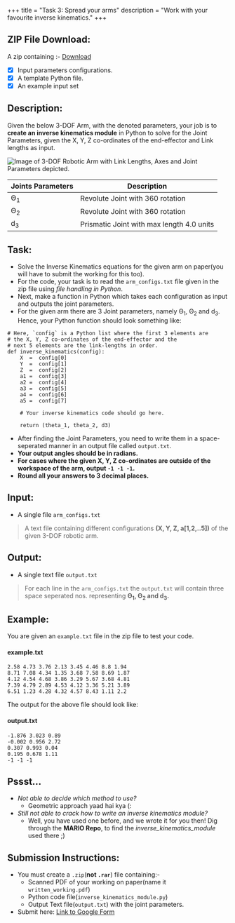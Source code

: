 +++
title = "Task 3: Spread your arms"
description = "Work with your favourite inverse kinematics."
+++

## ZIP File Download:
A zip containing :-
[Download](https://drive.google.com/drive/folders/1k_b8FbtwirBn1d9N5-RJgHnU5uFAJIjV?usp=sharing)
- [x] Input parameters configurations.
- [x] A template Python file.
- [x] An example input set

## Description:
Given the below 3-DOF Arm, with the denoted parameters, your job is to **create an inverse kinematics module** in Python to solve for the Joint Parameters, given the X, Y, Z co-ordinates of the end-effector and Link lengths as input.

![Image of 3-DOF Robotic Arm with Link Lengths, Axes and Joint Parameters depicted.](https://i.imgur.com/LaDt7rT.png)

| Joints Parameters    | Description                               |
|----------------------|-------------------------------------------|
| &Theta;<sub>1</sub>  | Revolute Joint with 360 rotation          |
| &Theta;<sub>2</sub>  | Revolute Joint with 360 rotation          |
| d<sub>3</sub>        | Prismatic Joint with max length 4.0 units |

## Task:
- Solve the Inverse Kinematics equations for the given arm on paper(you will have to submit the working for this too).
- For the code, your task is to read the `arm_configs.txt` file given in the zip file using *file handling in Python*.
- Next, make a function in Python which takes each configuration as input and outputs the joint parameters. 
- For the given arm there are 3 Joint parameters, namely &Theta;<sub>1</sub>, &Theta;<sub>2</sub> and d<sub>3</sub>.
Hence, your Python function should look something like:
```\python
# Here, `config` is a Python list where the first 3 elements are
# the X, Y, Z co-ordinates of the end-effector and the
# next 5 elements are the link-lengths in order.
def inverse_kinematics(config):
    X  =  config[0]
    Y  =  config[1]
    Z  =  config[2]
    a1 =  config[3]
    a2 =  config[4]
    a3 =  config[5]
    a4 =  config[6]
    a5 =  config[7]
    
    # Your inverse kinematics code should go here.
    
    return (theta_1, theta_2, d3)
```
- After finding the Joint Parameters, you need to write them in a space-seperated manner in an output file called `output.txt`.
- **Your output angles should be in radians.**
- **For cases where the given X, Y, Z co-ordinates are outside of the workspace of the arm, output `-1 -1 -1`.**
- **Round all your answers to 3 decimal places.**

## Input:
- A single file `arm_configs.txt`
> A text file containing different configurations **(X, Y, Z, a[1,2,..5])** of the given 3-DOF robotic arm.

## Output:
- A single text file `output.txt`
> For each line in the `arm_configs.txt` the `output.txt` will contain three space seperated nos. representing **&Theta;<sub>1</sub>, &Theta;<sub>2</sub> and d<sub>3</sub>.**

## Example:
You are given an `example.txt` file in the zip file to test your code.
#### example.txt

```\text
2.58 4.73 3.76 2.13 3.45 4.46 8.8 1.94
8.71 7.08 4.34 1.35 3.68 7.58 8.69 1.87
4.12 4.54 4.68 3.86 3.29 5.67 3.68 4.81
7.39 4.79 2.89 4.53 4.12 3.36 5.21 3.89
6.51 1.23 4.28 4.32 4.57 8.43 1.11 2.2
```

The output for the above file should look like:
#### output.txt

```\text
-1.876 3.023 0.89
-0.002 0.956 2.72
0.307 0.993 0.04
0.195 0.678 1.11
-1 -1 -1
```

## Pssst...
- *Not able to decide which method to use?*
    - Geometric approach yaad hai kya (:
- *Still not able to crack how to write an inverse kinematics module?*
    - Well, you have used one before, and we wrote it for you then! Dig through the **MARIO Repo**, to find the *inverse_kinematics_module* used there ;) 

## Submission Instructions:
- You must create a `.zip`(**not `.rar`**) file containing:-
    - Scanned PDF of your working on paper(name it `written_working.pdf`)
    - Python code file(`inverse_kinematics_module.py`)
    - Output Text file(`output.txt`) with the joint parameters.
- Submit here: [Link to Google Form](https://forms.gle/SCsTA2dsoxNAzKom8)


